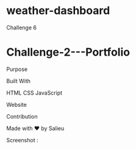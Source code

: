 # weather-dashboard
Challenge 6
# Challenge-2---Portfolio
Purpose


Built With

HTML
CSS
JavaScript


Website


Contribution

Made with ❤️ by Salieu 

Screenshot :
